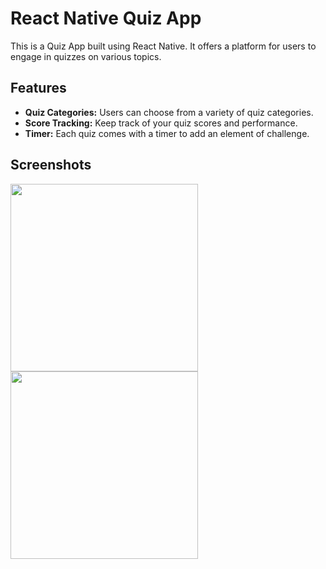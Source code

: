 # React Native Quiz App

This is a Quiz App built using React Native. It offers a platform for users to engage in quizzes on various topics.

## Features

- **Quiz Categories:** Users can choose from a variety of quiz categories.
- **Score Tracking:** Keep track of your quiz scores and performance.
- **Timer:** Each quiz comes with a timer to add an element of challenge.

## Screenshots


<img src="https://github.com/PremBhatiya/QuizApp-ReactNative/blob/main/screens1.png " width="300">
<img src="https://github.com/PremBhatiya/QuizApp-ReactNative/blob/main/screen 2.png " width="300">
